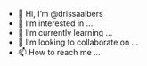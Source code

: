 - 👋 Hi, I’m @drissaalbers
- 👀 I’m interested in ...
- 🌱 I’m currently learning ...
- 💞️ I’m looking to collaborate on ...
- 📫 How to reach me ...

<!---
drissaalbers/drissaalbers is a ✨ special ✨ repository because its `README.md` (this file) appears on your GitHub profile.
You can click the Preview link to take a look at your changes.
--->
